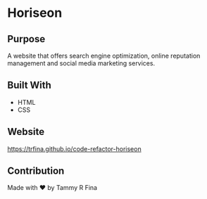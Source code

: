 # Horiseon

## Purpose
A website that offers search engine optimization, online reputation management and social media marketing services.

## Built With
* HTML
* CSS

## Website
https://trfina.github.io/code-refactor-horiseon

## Contribution
Made with ❤️ by Tammy R Fina